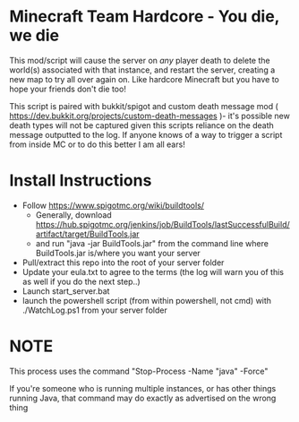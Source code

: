 # Minecraft Team Hardcore - You die, we die

This mod/script will cause the server on *any* player death to delete the world(s) associated with that instance, and restart the server, creating a new map to try all over again on.  Like hardcore Minecraft but you have to hope your friends don't die too!  


This script is paired with bukkit/spigot and custom death message mod ( https://dev.bukkit.org/projects/custom-death-messages )- it's possible new death types will not be captured given this scripts reliance on the death message outputted to the log. If anyone knows of a way to trigger a script from inside MC or to do this better I am all ears!


# Install Instructions

 * Follow https://www.spigotmc.org/wiki/buildtools/
   * Generally, download https://hub.spigotmc.org/jenkins/job/BuildTools/lastSuccessfulBuild/artifact/target/BuildTools.jar
   * and run "java -jar BuildTools.jar" from the command line where BuildTools.jar is/where you want your server
 * Pull/extract this repo into the root of your server folder
 * Update your eula.txt to agree to the terms (the log will warn you of this as well if you do the next step..)
 * Launch start_server.bat
 * launch the powershell script (from within powershell, not cmd) with ./WatchLog.ps1 from your server folder

# NOTE
This process uses the command "Stop-Process -Name "java" -Force"

If you're someone who is running multiple instances, or has other things running Java, that command may do exactly as advertised on the wrong thing
